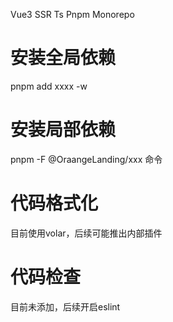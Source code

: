 Vue3 SSR Ts Pnpm Monorepo

# 安装全局依赖
pnpm add xxxx -w

# 安装局部依赖
pnpm -F @OraangeLanding/xxx 命令

# 代码格式化
目前使用volar，后续可能推出内部插件

# 代码检查
目前未添加，后续开启eslint